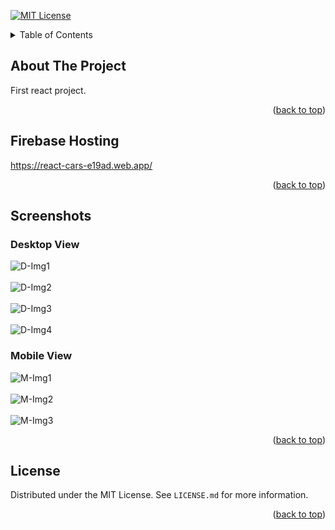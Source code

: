 <div id="top"></div>

[![MIT License][license-shield]][license-url]

<!-- TABLE OF CONTENTS -->
<details>
  <summary>Table of Contents</summary>
  <ol>
    <li>
      <a href="#about-the-project">About The Project</a>
    </li>
    <li>
        <a href="#Firebase Hosting">Firebase Hosting</a></li>
    </li>
    <li>
        <a href="#Screenshots">Screenshots</a>
    </li>
    <li>
        <a href="#license">License</a>
    </li>
  </ol>
</details>



<!-- ABOUT THE PROJECT -->
## About The Project

First react project.

<p align="right">(<a href="#top">back to top</a>)</p>



<!-- GETTING STARTED -->
## Firebase Hosting

https://react-cars-e19ad.web.app/


<p align="right">(<a href="#top">back to top</a>)</p>



<!-- USAGE EXAMPLES -->
## Screenshots

### Desktop View

![D-Img1](https://github.com/MMchad/react-test/blob/master/src/Screenshots/Desktop/1.png?raw=true)
<br/><br/>
![D-Img2](https://github.com/MMchad/react-test/blob/master/src/Screenshots/Desktop/2.png?raw=true)
<br/><br/>
![D-Img3](https://github.com/MMchad/react-test/blob/master/src/Screenshots/Desktop/3.png?raw=true)
<br/><br/>
![D-Img4](https://github.com/MMchad/react-test/blob/master/src/Screenshots/Desktop/4.png?raw=true)
### Mobile View

![M-Img1](https://github.com/MMchad/react-test/blob/master/src/Screenshots/Mobile/1.png?raw=true)
<br/><br/>
![M-Img2](https://github.com/MMchad/react-test/blob/master/src/Screenshots/Mobile/2.png?raw=true)
<br/><br/>
![M-Img3](https://github.com/MMchad/react-test/blob/master/src/Screenshots/Mobile/3.png?raw=true)

<p align="right">(<a href="#top">back to top</a>)</p>


<!-- LICENSE -->
## License

Distributed under the MIT License. See `LICENSE.md` for more information.

<p align="right">(<a href="#top">back to top</a>)</p>

<!-- MARKDOWN LINKS & IMAGES -->
<!-- https://www.markdownguide.org/basic-syntax/#reference-style-links -->
[license-shield]: https://img.shields.io/github/license/othneildrew/Best-README-Template.svg?style=for-the-badge
[license-url]: https://github.com/MMchad/AutoQueue/blob/main/LICENSE.md